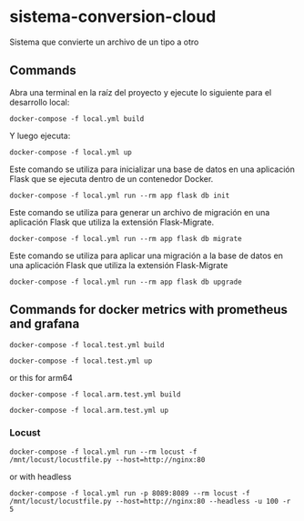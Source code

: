 # sistema-conversion-cloud
Sistema que convierte un archivo de un tipo a otro


## Commands

Abra una terminal en la raíz del proyecto y ejecute lo siguiente para el desarrollo local:
```shell
docker-compose -f local.yml build
```

Y luego ejecuta:
```shells
docker-compose -f local.yml up
```

Este comando se utiliza para inicializar una base de datos en una aplicación Flask que se ejecuta dentro de un contenedor Docker.
```shell
docker-compose -f local.yml run --rm app flask db init
```

Este comando se utiliza para generar un archivo de migración en una aplicación Flask que utiliza la extensión Flask-Migrate.
```shell
docker-compose -f local.yml run --rm app flask db migrate
```


Este comando se utiliza para aplicar una migración a la base de datos en una aplicación Flask que utiliza la extensión Flask-Migrate
```shell
docker-compose -f local.yml run --rm app flask db upgrade
```

## Commands for docker metrics with prometheus and grafana

```shell
docker-compose -f local.test.yml build
```

```shell
docker-compose -f local.test.yml up
```

or this for arm64

```shell
docker-compose -f local.arm.test.yml build
```
```shell
docker-compose -f local.arm.test.yml up
```


### Locust

```shell
docker-compose -f local.yml run --rm locust -f /mnt/locust/locustfile.py --host=http://nginx:80
```

or with headless

```shell
docker-compose -f local.yml run -p 8089:8089 --rm locust -f /mnt/locust/locustfile.py --host=http://nginx:80 --headless -u 100 -r 5
```
